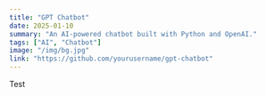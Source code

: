```yaml
---
title: "GPT Chatbot"
date: 2025-01-10
summary: "An AI-powered chatbot built with Python and OpenAI."
tags: ["AI", "Chatbot"]
image: "/img/bg.jpg"
link: "https://github.com/yourusername/gpt-chatbot"
---
```


Test